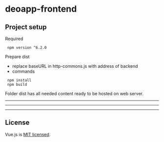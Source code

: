 # deoapp-frontend

## Project setup
Required
```
 npm version ^6.2.0 
```
Prepare dist

* replace baseURL in http-commons.js with address of backend
* commands
```
 npm install
 npm build
```
Folder dist has all needed content ready to be hosted on web server.

<hr>
<hr>
<hr>

## License

  Vue.js is [MIT licensed](LICENSE).


